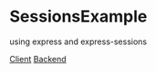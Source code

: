 # SessionsExample

using express and express-sessions

[Client](https://sessions-example.netlify.app)
[Backend](https://sessions-example-be.herokuapp.com/)